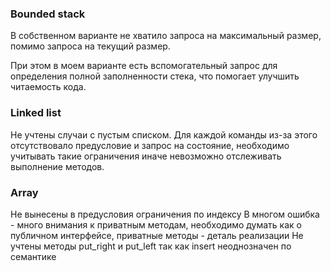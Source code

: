 ### Bounded stack

В собственном варианте не хватило запроса на максимальный размер,
помимо запроса на текущий размер. 

При этом в моем варианте есть вспомогательный запрос для определения полной заполненности
стека, что помогает улучшить читаемость кода.


### Linked list

Не учтены случаи с пустым списком.
Для каждой команды из-за этого отсутствовало предусловие и запрос на состояние,
необходимо учитывать такие ограничения иначе невозможно отслеживать выполнение методов.


### Array

Не вынесены в предусловия ограничения по индексу
В многом ошибка - много внимания к приватным методам, необходимо думать как о публичном интерфейсе,
приватные методы - деталь реализации
Не учтены методы put_right и put_left так как insert неоднозначен по семантике

